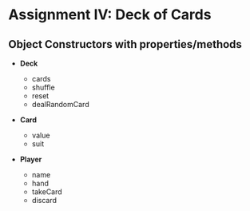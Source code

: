 # Assignment IV: Deck of Cards

## Object Constructors with properties/methods

+ **Deck**
  + cards
  + shuffle
  + reset
  + dealRandomCard

+ **Card**
  + value
  + suit

+ **Player**
  + name
  + hand
  + takeCard
  + discard
